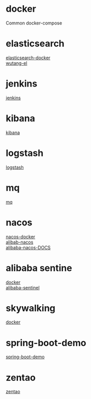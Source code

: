 # docker
Common docker-compose
# elasticsearch
[elasticsearch-docker](https://github.com/hb0730/docker/tree/master/elasticsearch) <br>
[wutang-el](https://github.com/hb0730/docker/tree/master/elasticsearch-wutang)
# jenkins
[jenkins](https://github.com/hb0730/docker/tree/master/jenkins)
# kibana
[kibana](https://github.com/hb0730/docker/tree/master/kibana)
# logstash
[logstash](https://github.com/hb0730/docker/tree/master/logstash)
# mq
[mq](https://github.com/hb0730/docker/tree/master/mq)
# nacos 
[nacos-docker](https://github.com/hb0730/docker/tree/master/nacos) <br>
[alibab-nacos](https://github.com/nacos-group/nacos-docker) <br>
[alibaba-nacos-DOCS](https://nacos.io/en-us/index.html) <br>
# alibaba sentine 
[docker](https://github.com/hb0730/docker/tree/master/sentinel)<br>
[alibaba-sentinel](https://github.com/alibaba/Sentinel) <br>
# skywalking
[docker](https://github.com/hb0730/docker/tree/master/skywalking) 
# spring-boot-demo
[spring-boot-demo](https://github.com/hb0730/docker/tree/master/spring-boot-demo)
# zentao
[zentao](https://github.com/hb0730/docker/tree/master/zentao)
